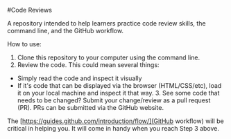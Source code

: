 #Code Reviews

A repository intended to help learners practice code review skills, the command line, and the GitHub workflow.

How to use:

1. Clone this repository to your computer using the command line.
2. Review the code. This could mean several things:
* Simply read the code and inspect it visually
* If it's code that can be displayed via the browser (HTML/CSS/etc), load it on your local machine and inspect it that way.
3\. See some code that needs to be changed? Submit your change/review as a pull request (PR). PRs can be submitted via the GitHub website.

The [https://guides.github.com/introduction/flow/](GitHub workflow) will be critical in helping you. It will come in handy when you reach Step 3 above.